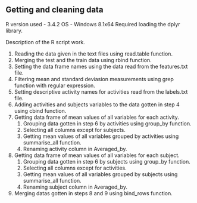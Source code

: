 ## Getting and cleaning data

R version used - 3.4.2
OS - Windows 8.1x64
Required loading the dplyr library.

Description of the R script work.
1. Reading the data given in the text files using read.table function.
2. Merging the test and the train data using rbind function.
3. Setting the data frame names using the data read from the features.txt file.
4. Filtering mean and standard deviasion measurements using grep function with regular expression.
5. Setting descriptive activity names for activities read from the labels.txt file.
6. Adding activities and subjects variables to the data gotten in step 4 using cbind function.
7. Getting data frame of mean values of all variables for each activity.
	1. Grouping data gotten in step 6 by activities using group_by function.
	2. Selecting all columns except for subjects.
	3. Getting mean values of all variables grouped by activities using summarise_all function.
	4. Renaming activity column in Averaged_by.
8. Getting data frame of mean values of all variables for each subject.
	1. Grouping data gotten in step 6 by subjects using group_by function.
	2. Selecting all columns except for activities.
	3. Getting mean values of all variables grouped by subjects using summarise_all function.
	4. Renaming subject column in Averaged_by.
9. Merging datas gotten in steps 8 and 9 using bind_rows function.